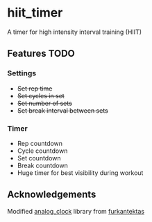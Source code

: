 # hiit_timer

A timer for high intensity interval training (HIIT)

## Features TODO

### Settings
- ~~Set rep time~~
- ~~Set cycles in set~~
- ~~Set number of sets~~
- ~~Set break interval between sets~~

### Timer
- Rep countdown
- Cycle countdown
- Set countdown
- Break countdown
- Huge timer for best visibility during workout

## Acknowledgements
Modified [analog_clock](https://github.com/furkantektas/analog_clock) library from [furkantektas](https://github.com/furkantektas)